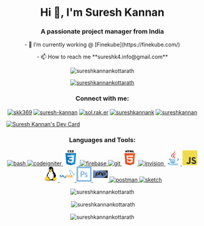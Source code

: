 <h1 align="center">Hi 👋, I'm Suresh Kannan</h1>
<h3 align="center">A passionate project manager from India</h3>
<p align="center">
- 🔭 I’m currently working @ [Finekube](https://finekube.com/)
</p>
<p align="center">
- 📫 How to reach me **sureshk4.info@gmail.com**
</p>
<p align="center"> <img src="https://komarev.com/ghpvc/?username=sureshkannankottarath&label=Profile%20views&color=0e75b6&style=flat" alt="sureshkannankottarath" /> </p>

<p align="center"> <a href="https://github.com/ryo-ma/github-profile-trophy"><img src="https://github-profile-trophy.vercel.app/?username=sureshkannankottarath" alt="sureshkannankottarath" /></a> </p>



<h3 align="center">Connect with me:</h3>
<p align="center">
<a href="https://linkedin.com/in/skk369" target="blank"><img align="center" src="https://raw.githubusercontent.com/rahuldkjain/github-profile-readme-generator/master/src/images/icons/Social/linked-in-alt.svg" alt="skk369" height="30" width="40" /></a>
<a href="https://stackoverflow.com/users/suresh-kannan" target="blank"><img align="center" src="https://raw.githubusercontent.com/rahuldkjain/github-profile-readme-generator/master/src/images/icons/Social/stack-overflow.svg" alt="suresh-kannan" height="30" width="40" /></a>
<a href="https://instagram.com/sol.rak.er" target="blank"><img align="center" src="https://raw.githubusercontent.com/rahuldkjain/github-profile-readme-generator/master/src/images/icons/Social/instagram.svg" alt="sol.rak.er" height="30" width="40" /></a>
<a href="https://dribbble.com/sureshkannank" target="blank"><img align="center" src="https://raw.githubusercontent.com/rahuldkjain/github-profile-readme-generator/master/src/images/icons/Social/dribbble.svg" alt="sureshkannank" height="30" width="40" /></a>
<a href="https://www.behance.net/sureshkannan" target="blank"><img align="center" src="https://raw.githubusercontent.com/rahuldkjain/github-profile-readme-generator/master/src/images/icons/Social/behance.svg" alt="sureshkannan" height="30" width="40" /></a>
</p>

<a href="https://app.daily.dev/sureshkannank"><img src="https://api.daily.dev/devcards/4b0a6cfadce34598bbde33af139e031d.png?r=m1s" width="400" alt="Suresh Kannan's Dev Card"/></a>

<h3 align="center">Languages and Tools:</h3>
<p align="center"> <a href="https://www.gnu.org/software/bash/" target="_blank" rel="noreferrer"> <img src="https://www.vectorlogo.zone/logos/gnu_bash/gnu_bash-icon.svg" alt="bash" width="40" height="40"/> </a> <a href="https://codeigniter.com" target="_blank" rel="noreferrer"> <img src="https://cdn.worldvectorlogo.com/logos/codeigniter.svg" alt="codeigniter" width="40" height="40"/> </a> <a href="https://www.w3schools.com/css/" target="_blank" rel="noreferrer"> <img src="https://raw.githubusercontent.com/devicons/devicon/master/icons/css3/css3-original-wordmark.svg" alt="css3" width="40" height="40"/> </a> <a href="https://firebase.google.com/" target="_blank" rel="noreferrer"> <img src="https://www.vectorlogo.zone/logos/firebase/firebase-icon.svg" alt="firebase" width="40" height="40"/> </a> <a href="https://git-scm.com/" target="_blank" rel="noreferrer"> <img src="https://www.vectorlogo.zone/logos/git-scm/git-scm-icon.svg" alt="git" width="40" height="40"/> </a> <a href="https://www.w3.org/html/" target="_blank" rel="noreferrer"> <img src="https://raw.githubusercontent.com/devicons/devicon/master/icons/html5/html5-original-wordmark.svg" alt="html5" width="40" height="40"/> </a> <a href="https://www.invisionapp.com/" target="_blank" rel="noreferrer"> <img src="https://www.vectorlogo.zone/logos/invisionapp/invisionapp-icon.svg" alt="invision" width="40" height="40"/> </a> <a href="https://www.java.com" target="_blank" rel="noreferrer"> <img src="https://raw.githubusercontent.com/devicons/devicon/master/icons/java/java-original.svg" alt="java" width="40" height="40"/> </a> <a href="https://developer.mozilla.org/en-US/docs/Web/JavaScript" target="_blank" rel="noreferrer"> <img src="https://raw.githubusercontent.com/devicons/devicon/master/icons/javascript/javascript-original.svg" alt="javascript" width="40" height="40"/> </a> <a href="https://www.linux.org/" target="_blank" rel="noreferrer"> <img src="https://raw.githubusercontent.com/devicons/devicon/master/icons/linux/linux-original.svg" alt="linux" width="40" height="40"/> </a> <a href="https://www.mysql.com/" target="_blank" rel="noreferrer"> <img src="https://raw.githubusercontent.com/devicons/devicon/master/icons/mysql/mysql-original-wordmark.svg" alt="mysql" width="40" height="40"/> </a> <a href="https://www.photoshop.com/en" target="_blank" rel="noreferrer"> <img src="https://raw.githubusercontent.com/devicons/devicon/master/icons/photoshop/photoshop-line.svg" alt="photoshop" width="40" height="40"/> </a> <a href="https://www.php.net" target="_blank" rel="noreferrer"> <img src="https://raw.githubusercontent.com/devicons/devicon/master/icons/php/php-original.svg" alt="php" width="40" height="40"/> </a> <a href="https://postman.com" target="_blank" rel="noreferrer"> <img src="https://www.vectorlogo.zone/logos/getpostman/getpostman-icon.svg" alt="postman" width="40" height="40"/> </a> <a href="https://www.sketch.com/" target="_blank" rel="noreferrer"> <img src="https://www.vectorlogo.zone/logos/sketchapp/sketchapp-icon.svg" alt="sketch" width="40" height="40"/> </a> </p>

<p align="center"><img align="center" src="https://github-readme-stats.vercel.app/api/top-langs?username=sureshkannankottarath&show_icons=true&locale=en&layout=compact" alt="sureshkannankottarath" /></p>

<p align="center">&nbsp;<img align="center" src="https://github-readme-stats.vercel.app/api?username=sureshkannankottarath&show_icons=true&locale=en" alt="sureshkannankottarath" /></p>

<p align="center"><img align="center" src="https://github-readme-streak-stats.herokuapp.com/?user=sureshkannankottarath&" alt="sureshkannankottarath" /></p>
